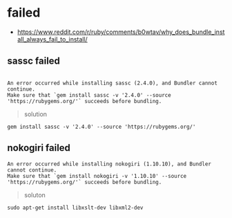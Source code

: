 # failed

- https://www.reddit.com/r/ruby/comments/b0wtav/why_does_bundle_install_always_fail_to_install/


## sassc failed
~~~

An error occurred while installing sassc (2.4.0), and Bundler cannot continue.
Make sure that `gem install sassc -v '2.4.0' --source 'https://rubygems.org/'` succeeds before bundling.

~~~

> solution
```shell
gem install sassc -v '2.4.0' --source 'https://rubygems.org/'
```

## nokogiri failed
~~~
An error occurred while installing nokogiri (1.10.10), and Bundler cannot continue.
Make sure that `gem install nokogiri -v '1.10.10' --source 'https://rubygems.org/'` succeeds before bundling.
~~~

> soluton
```shell
sudo apt-get install libxslt-dev libxml2-dev
```
